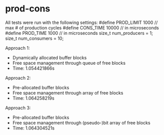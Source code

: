 # prod-cons

All tests were run with the following settings:
#define PROD_LIMIT 1000 // max # of production cycles
#define CONS_TIME 10000 // in microseconds
#define PROD_TIME 1000 // in microseconds
size_t num_producers = 1;
size_t num_consumers = 10;

Approach 1:
- Dynamically allocated buffer blocks
- Free space management through queue of free blocks
- Time: 1.054421866s

Approach 2:
- Pre-allocated buffer blocks
- Free space management through array of free blocks
- Time: 1.064258219s

Approach 3:
- Pre-allocated buffer blocks
- Free space management through (pseudo-)bit array of free blocks
- Time: 1.064304521s